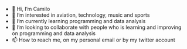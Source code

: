 - 👋 Hi, I’m Camilo
- 👀 I’m interested in aviation, technology, music and sports
- 🌱 I’m currently learning programming and data analysis
- 💞️ I’m looking to collaborate with people who is learning and improving on programming and data analysis
- 📫 How to reach me, on my personal email or by my twitter account

<!---
MILO791/MILO791 is a ✨ special ✨ repository because its `README.md` (this file) appears on your GitHub profile.
You can click the Preview link to take a look at your changes.
--->
